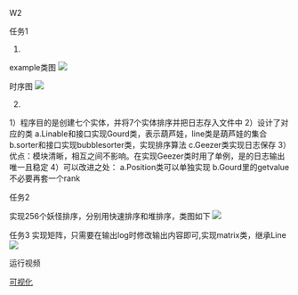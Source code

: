W2

任务1

1.
example类图
![](http://www.plantuml.com/plantuml/png/RLJVJzim47xtN-571nAfFoW1iGU6b36aYQAMTPEcFRZj4RAbJfGusrZ7_xwpVOwS5eIKy_VTVVVvV73TQjdeRbSo1ghRyTkgQxPxnl5dVf-9oUWivYFyZM9cmSSlSp6PpM8-Ff-5yCT5bY4nYVbaEervUkcP3_FF2v5UOC4CfSvx-6wLYTa8uHHrKD4JoxklOZm-C_cNI8pIdiXMsRqOfrEa9ganS15TEIfvAfGiUQ4qRwuEaVm8MHF27wgsq4MbU4s1axCp45OjjWgnAuiSVRh7cUbYy-eIUGxQ1ZSl2wb-kZeC8fViZuBElwfYozlVilRDXLEHgjBFq4JibM49D4zo0tnPDHZkWygoajRQj-ySIjY1qkr060jyfwLk2fKRUm-bLC8eRqhPjlocMwzB2BKJfoZTWGfhh790xzbUhh13-J5q-WcdYwAXrHPqVyUZIPF77i-3v61o2AzasO5rJ_Qn5P1jNuBUlN1BZsIohDqILAwV8nOugpijo30ltTVUgV1PdiJsmX4M7v3OKrVlcqQ-XEQy8pBeXUXhGPzoQ24QpexOuopivRlT0lpjtz2l9Q4Sryb5ZdRlRJU4eDF32hpkeo-YLqZyQMZEYOc1vd3jq2vqjN4FDYOvnvhtaaqBTZ63TOk2VOC_iEaqUBhLKDFTNTTt_v8at6I2JnAop6Xm9i_-YJ4_-9Ct0EEJiMjGM_E_y3y0)



时序图
![](http://www.plantuml.com/plantuml/png/LP59IyDG58Nt-HKFibPecbReGaettOeY8kAYmuqDFfFm1ggk10VglAbMh1OtXI9KkcknmVwPlBQx_WLVXfHq5NBFkUVBoSrJLYACds150OkPx0nXqm9KeiX8nHDMWoB0EP1Wh26rW4kLurYbDc6Hb4Rg5YSEXbYh4pFMTAJkrUHR4kED-hFtAyUc9ZDjYmQ-ZCmmhMKwje-2SHQf-u2nNLSK8uNM3i9lEDmqKZdHQ8lnh_ZfU7_tlYh5RQXAAPER3ovdpPx3sNGu5dTV6zxeksXpKfKsBP6XvUPFG_7y6hOKZozXKZfXIKUO0Y-NCUm4dPT8ROdK8YG55deMRcFXtgvuif77_mExpi9zc4-QejqH5wxeludhhgmi_Ne2hgzqb1jYS3DjTSMavKq-_QMF7W7ACLjdfopQ3Lbwn0eE8HSDp6bDFYlOfg0eUR2g_kt_0G00)


2.
1）程序目的是创建七个实体，并将7个实体排序并把日志存入文件中
2）设计了对应的类
    a.Linable和接口实现Gourd类，表示葫芦娃，line类是葫芦娃的集合
    b.sorter和接口实现bubblesorter类，实现排序算法
    c.Geezer类实现日志保存
3）优点：模块清晰，相互之间不影响。在实现Geezer类时用了单例，是的日志输出唯一且稳定
4）可以改进之处：
    a.Position类可以单独实现
    b.Gourd里的getvalue不必要再套一个rank



任务2

实现256个妖怪排序，分别用快速排序和堆排序，类图如下
![](http://www.plantuml.com/plantuml/png/hLJ1SjCm4BtxAtIqIto06RYKGmE7mamFBMMuC0oZn1j7HP6Dj8QMq7z7rku6oUL8BfPstxvzJolb8g3sE1ri1MuwgCjXyjsnKl7tRFtywukNhsg_sgpwvhnAmNPddBRAE5J-V1dfdqGs757NGp1e1gT6NX1TQbSdjbLYM55PKv64OrI7Plj8GDK3fiMRXm_QVQEwk6W8BDkQzpy6qwdmKu_Il2OMxGRSWs-gnogMWD_fBQZRmSVbCQkqWqxIFdzHOE403aD170kaqorwu_fPthNLhfwPjrQ7eDOvRKjacZPSCyO22fpa9bycdSTTPcrcrnuSldSTt2VGTcziLqAkO8Tlv_1Vr9YgSkswkvi2lWFfHQTkmHKWTYXURlwJ5vQ4ovJq_Hw6CbaEwieulR6GJoe0daRyvA8nzIdUP-3ow3vfEq4op8vZAs2xKX8z2t7WEpgZQZw_7lTDbIaR9wnPiBBqJPwCe2JP0ricIKKoziHXxRr-oCM98XOeHFnDGO4i9JJbsN5sYKgzfDibmA_JxELLSbJX7cX5QRedAgGFjLfMz80VfOYdqCgk54TaTS5Plhee5wPnLWzfpNIKdUUbVO3qBhDhscJt5EvXEo58EY2Cx9swllxTjloGiyXD4JbhMN_5fpX3qjzD9LCu-qTW5brTWEkcW_q3)


任务3
实现矩阵，只需要在输出log时修改输出内容即可,实现matrix类，继承Line
![](http://www.plantuml.com/plantuml/png/hLJ1SXCn3BtxAtpSBTa3pC2b75eu56PwQ2d3XM4O9wjiNBpUnTP2IkY_Orjoi5EEvBAsz2Iz9ycvyAWSBgCH0kmoogjfSVr1oF1xTldywukNhngtMg-6zbmaOxVLLXcfBKftVcePdbZMR94tazUe9ojdFgHqLAv9sLOfmuh2Ma4K3e4UwiqZ0UK0c0vl7Zue-utYmg4bSBusVFynwLxwdshEnHlAeko4Et2jU1GX1DnMRK3UJIuS3qMacLIYzlcB10CZMFHLuX2GAzsXqtQ8z6wCiatCl37AUtbPfkqecQ8BnymXW0n7kacNJlsuBwJ5xCg1nVUsXtq2RNRQz3Na6hRuDfh_ekOKLN9N_VtYyHtaMjHr0xO2iSAivVO_QM5AMBhAkj_zL3lhGLrhgzO6oabvmEE8domQfpxQXm9Sj-wJCWiamQmub0AMcqE2vfpOyuv6LCFz6t3NYeBPl633XAMXRzAaCoex1s39HAboXfeuNJgd7afoeqAdzzm6kX2B0fDPiuXSZB_9c26dDDkwl-mzHQLQkTeLmA_ZVkINorQ9Ew0JkMcNf4yVAdKQCG1-p44ygIxVQdAKhAborYypq8LbZkmXdTjoR-DCbVEGtcwnocsnox27pOAGtHvXPkrKzVNlhkF7NbXkAyjPn_m5Tp52qb-Io5Cu-uSXaeuH2Kw35k82RB-CvWy0)

运行视频

[可视化](https://www.bilibili.com/video/BV1WU4y1A7uS?spm_id_from=333.999.0.0)
